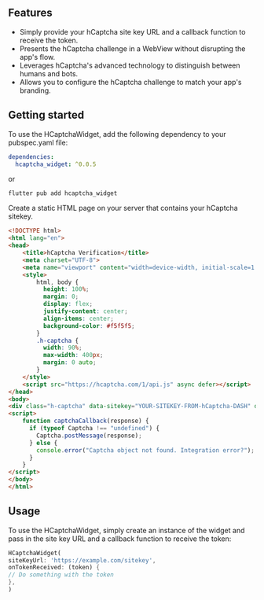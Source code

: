## Features

- Simply provide your hCaptcha site key URL and a callback function to receive the token.
- Presents the hCaptcha challenge in a WebView without disrupting the app's flow.
- Leverages hCaptcha's advanced technology to distinguish between humans and bots.
- Allows you to configure the hCaptcha challenge to match your app's branding.

## Getting started
To use the HCaptchaWidget, add the following dependency to your pubspec.yaml file:

```yaml
dependencies:
  hcaptcha_widget: ^0.0.5
```
or

```
flutter pub add hcaptcha_widget
```

Create a static HTML page on your server that contains your hCaptcha sitekey.

```html
<!DOCTYPE html>
<html lang="en">
<head>
    <title>hCaptcha Verification</title>
    <meta charset="UTF-8">
    <meta name="viewport" content="width=device-width, initial-scale=1.0">
    <style>
        html, body {
          height: 100%;
          margin: 0;
          display: flex;
          justify-content: center;
          align-items: center;
          background-color: #f5f5f5;
        }
        .h-captcha {
          width: 90%;
          max-width: 400px;
          margin: 0 auto;
        }
    </style>
    <script src="https://hcaptcha.com/1/api.js" async defer></script>
</head>
<body>
<div class="h-captcha" data-sitekey="YOUR-SITEKEY-FROM-hCaptcha-DASH" data-callback="captchaCallback"></div>
<script>
    function captchaCallback(response) {
      if (typeof Captcha !== "undefined") {
        Captcha.postMessage(response);
      } else {
        console.error("Captcha object not found. Integration error?");
      }
    }
</script>
</body>
</html>
```

## Usage

To use the HCaptchaWidget, simply create an instance of the widget and pass in the site key URL and a callback function to receive the token:

```dart
HCaptchaWidget(
siteKeyUrl: 'https://example.com/sitekey',
onTokenReceived: (token) {
// Do something with the token
},
)
```